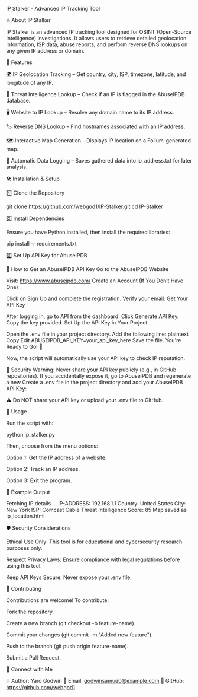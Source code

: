 IP Stalker - Advanced IP Tracking Tool

🔥 About IP Stalker

IP Stalker is an advanced IP tracking tool designed for OSINT (Open-Source Intelligence) investigations. It allows users to retrieve detailed geolocation information, ISP data, abuse reports, and perform reverse DNS lookups on any given IP address or domain.

🚀 Features

🌍 IP Geolocation Tracking – Get country, city, ISP, timezone, latitude, and longitude of any IP.

🔎 Threat Intelligence Lookup – Check if an IP is flagged in the AbuseIPDB database.

🖥 Website to IP Lookup – Resolve any domain name to its IP address.

🏷 Reverse DNS Lookup – Find hostnames associated with an IP address.

🗺 Interactive Map Generation – Displays IP location on a Folium-generated map.

📜 Automatic Data Logging – Saves gathered data into ip_address.txt for later analysis.

🛠 Installation & Setup

1️⃣ Clone the Repository

git clone https://github.com/webgod1/IP-Stalker.git
cd IP-Stalker

2️⃣ Install Dependencies

Ensure you have Python installed, then install the required libraries:

pip install -r requirements.txt

3️⃣ Set Up API Key for AbuseIPDB

🔑 How to Get an AbuseIPDB API Key
Go to the AbuseIPDB Website

Visit: https://www.abuseipdb.com/
Create an Account (If You Don’t Have One)

Click on Sign Up and complete the registration.
Verify your email.
Get Your API Key

After logging in, go to API from the dashboard.
Click Generate API Key.
Copy the key provided.
Set Up the API Key in Your Project

Open the .env file in your project directory.
Add the following line:
plaintext
Copy
Edit
ABUSEIPDB_API_KEY=your_api_key_here
Save the file.
You're Ready to Go! 🚀

Now, the script will automatically use your API key to check IP reputation.

🔴 Security Warning: Never share your API key publicly (e.g., in GitHub repositories). If you accidentally expose it, go to AbuseIPDB and regenerate a new
Create a .env file in the project directory and add your AbuseIPDB API Key:

⚠ Do NOT share your API key or upload your .env file to GitHub.

🔧 Usage

Run the script with:

python ip_stalker.py

Then, choose from the menu options:

Option 1: Get the IP address of a website.

Option 2: Track an IP address.

Option 3: Exit the program.

📍 Example Output

Fetching IP details ...
IP-ADDRESS: 192.168.1.1
Country: United States
City: New York
ISP: Comcast Cable
Threat Intelligence Score: 85
Map saved as ip_location.html

🛡 Security Considerations

Ethical Use Only: This tool is for educational and cybersecurity research purposes only.

Respect Privacy Laws: Ensure compliance with legal regulations before using this tool.

Keep API Keys Secure: Never expose your .env file.

🤝 Contributing

Contributions are welcome! To contribute:

Fork the repository.

Create a new branch (git checkout -b feature-name).

Commit your changes (git commit -m "Added new feature").

Push to the branch (git push origin feature-name).

Submit a Pull Request.


🔗 Connect with Me

💡 Author: Yaro Godwin
📧 Email: godwinsamue0@example.com
📌 GitHub: https://github.com/webgod1

